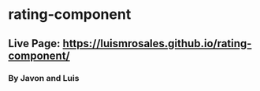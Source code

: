 # rating-component

## Live Page: https://luismrosales.github.io/rating-component/

### By Javon and Luis
